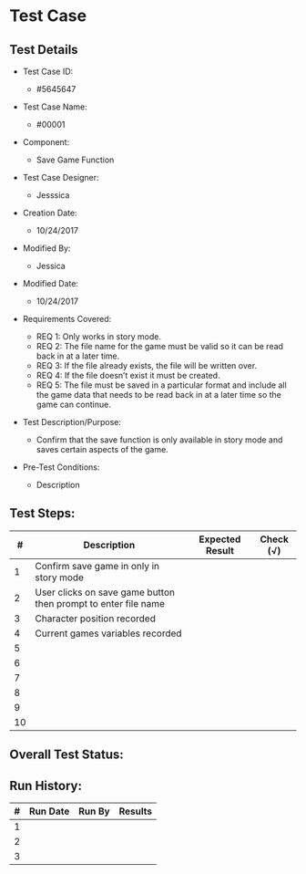 # Test Case 

## Test Details

* Test Case ID:
  * #5645647
* Test Case Name:
  * #00001
* Component: 
  * Save Game Function
* Test Case Designer:
  * Jesssica
* Creation Date:
  * 10/24/2017
* Modified By:
  * Jessica
* Modified Date:
  * 10/24/2017
* Requirements Covered:
  * REQ 1: Only works in story mode.
  * REQ 2: The file name for the game must be valid so it can be read back in at a
later time.
  * REQ 3: If the file already exists, the file will be written over.
  * REQ 4: If the file doesn’t exist it must be created.
  * REQ 5: The file must be saved in a particular format and include all the game
data that needs to be read back in at a later time so the game can continue.

* Test Description/Purpose:
  * Confirm that the save function is only available in story mode and saves certain aspects of the game.
* Pre-Test Conditions:
  * Description
## Test Steps: 
| # | Description | Expected Result | Check (√) |
| --- | --- | --- | --- |
| 1 |Confirm save game in only in story mode | | |			
| 2 |User clicks on save game button then prompt to enter file name | | |			
| 3 |Character position recorded | | |			
| 4 | Current games variables recorded| | |			
| 5 | | | |			
| 6 | | | |			
| 7 | | | |			
| 8 | | | |			
| 9 | | | |			
| 10 | | | |			

## Overall Test Status:



## Run History:
| # |	Run Date |	Run By |	Results |
| --- | --- | --- | --- |
| 1 | | | |			
| 2 | | | |			
| 3 | | | |			


